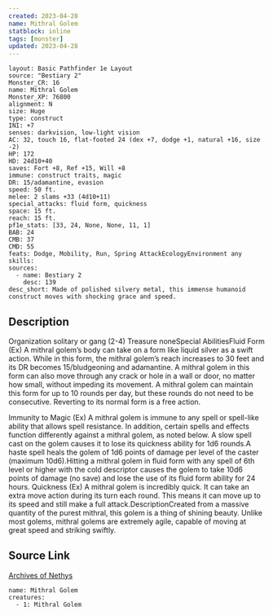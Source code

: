 ```yaml
---
created: 2023-04-28
name: Mithral Golem
statblock: inline
tags: [monster]
updated: 2023-04-28
---
```

```statblock
layout: Basic Pathfinder 1e Layout
source: "Bestiary 2"
Monster_CR: 16
name: Mithral Golem
Monster_XP: 76800
alignment: N
size: Huge
type: construct
INI: +7
senses: darkvision, low-light vision
AC: 32, touch 16, flat-footed 24 (dex +7, dodge +1, natural +16, size -2)
HP: 172
HD: 24d10+40
saves: Fort +8, Ref +15, Will +8
immune: construct traits, magic
DR: 15/adamantine, evasion
speed: 50 ft.
melee: 2 slams +33 (4d10+11)
special_attacks: fluid form, quickness
space: 15 ft.
reach: 15 ft.
pf1e_stats: [33, 24, None, None, 11, 1]
BAB: 24
CMB: 37
CMD: 55
feats: Dodge, Mobility, Run, Spring AttackEcologyEnvironment any
skills: 
sources:
  - name: Bestiary 2
    desc: 139
desc_short: Made of polished silvery metal, this immense humanoid construct moves with shocking grace and speed.
```
## Description
Organization solitary or gang (2-4)
Treasure noneSpecial AbilitiesFluid Form (Ex) A mithral golem’s body can take on a form like liquid silver as a swift action. While in this form, the mithral golem’s reach increases to 30 feet and its DR becomes 15/bludgeoning and adamantine. A mithral golem in this form can also move through any crack or hole in a wall or door, no matter how small, without impeding its movement. A mithral golem can maintain this form for up to 10 rounds per day, but these rounds do not need to be consecutive. Reverting to its normal form is a free action.

Immunity to Magic (Ex) A mithral golem is immune to any spell or spell-like ability that allows spell resistance. In addition, certain spells and effects function differently against a mithral golem, as noted below. A slow spell cast on the golem causes it to lose its quickness ability for 1d6 rounds.A haste spell heals the golem of 1d6 points of damage per level of the caster (maximum 10d6).Hitting a mithral golem in fluid form with any spell of 6th level or higher with the cold descriptor causes the golem to take 10d6 points of damage (no save) and lose the use of its fluid form ability for 24 hours. Quickness (Ex) A mithral golem is incredibly quick. It can take an extra move action during its turn each round. This means it can move up to its speed and still make a full attack.DescriptionCreated from a massive quantity of the purest mithral, this golem is a thing of shining beauty. Unlike most golems, mithral golems are extremely agile, capable of moving at great speed and striking swiftly.
## Source Link
[Archives of Nethys](https://aonprd.com/MonsterDisplay.aspx?ItemName=Mithral%20Golem)
```encounter-table
name: Mithral Golem
creatures:
  - 1: Mithral Golem
```
